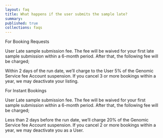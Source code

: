 ```yaml
---
layout: faq
title: What happens if the user submits the sample late?
summary:
published: true
collections: faqs
---
```


For Booking Requests

User Late sample submission fee. The fee will be waived for your first late sample submission within a 6-month period. After that, the following fee will be charged;

Within 2 days of the run date, we’ll charge to the User 5% of the Genomic Service fee
Account suspension. If you cancel 3 or more bookings within a year, we may deactivate your listing.

For Instant Bookings

User Late sample submission fee. The fee will be waived for your first sample submission within a 6-month period. After that, the following fee will be charged;

Less than 2 days before the run date, we’ll charge 20% of the Genomic Service fee
Account suspension. If you cancel 2 or more bookings within a year, we may deactivate you as a User.
